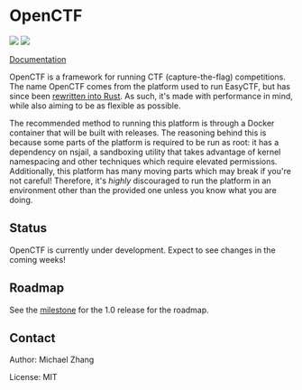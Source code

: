 OpenCTF
=======

[![](https://travis-ci.org/easyctf/openctf.svg?branch=develop)](https://travis-ci.org/easyctf/openctf)
![](https://tokei.rs/b1/github/easyctf/openctf)

[Documentation](http://easyctf.github.io/openctf/)

OpenCTF is a framework for running CTF (capture-the-flag) competitions. The name OpenCTF comes from the platform used to run EasyCTF, but has since been [rewritten into Rust](https://github.com/ansuz/RIIR). As such, it's made with performance in mind, while also aiming to be as flexible as possible.

The recommended method to running this platform is through a Docker container that will be built with releases. The reasoning behind this is because some parts of the platform is required to be run as root: it has a dependency on nsjail, a sandboxing utility that takes advantage of kernel namespacing and other techniques which require elevated permissions. Additionally, this platform has many moving parts which may break if you're not careful! Therefore, it's _highly_ discouraged to run the platform in an environment other than the provided one unless you know what you are doing.

Status
------

OpenCTF is currently under development. Expect to see changes in the coming weeks!

Roadmap
-------

See the [milestone](https://github.com/easyctf/openctf/milestone/3) for the 1.0 release for the roadmap.

Contact
-------

Author: Michael Zhang

License: MIT
